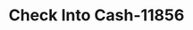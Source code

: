 ---
f_zip-code: 46545
f_state-code: IN
title: Check Into Cash-11856
f_phone: 574-243-3144
f_city-only: Mishawaka
f_address: 5670 Grape Rd Mishawaka
f_location-unique-id: '11856'
slug: check-into-cash-11856
updated-on: '2024-05-30T13:46:58.046Z'
created-on: '2024-05-30T13:36:59.803Z'
published-on: '2024-05-30T13:54:32.469Z'
f_city-state: cms/city/mishawaka-in.md
f_company: cms/company/check-into-cash.md
f_state: cms/state/indiana.md
layout: '[payday-loan].html'
tags: payday-loan
---